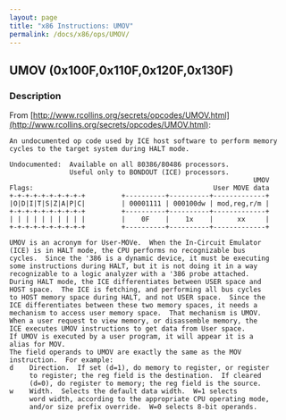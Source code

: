 ```yaml
---
layout: page
title: "x86 Instructions: UMOV"
permalink: /docs/x86/ops/UMOV/
---
```


UMOV (0x100F,0x110F,0x120F,0x130F)
---

### Description

From [http://www.rcollins.org/secrets/opcodes/UMOV.html](http://www.rcollins.org/secrets/opcodes/UMOV.html):

	An undocumented op code used by ICE host software to perform memory cycles to the target system during HALT mode.
	
	Undocumented:  Available on all 80386/80486 processors.
				   Useful only to BONDOUT (ICE) processors.
																 UMOV
	Flags:                                             User MOVE data
	+-+-+-+-+-+-+-+-+-+         +----------+----------+-------------+
	|O|D|I|T|S|Z|A|P|C|         | 00001111 | 000100dw | mod,reg,r/m |
	+-+-+-+-+-+-+-+-+-+         +----------+----------+-------------+
	| | | | | | | | | |         |    0F    |    1x    |      xx     |
	+-+-+-+-+-+-+-+-+-+         +----------+----------+-------------+
	
	UMOV is an acronym for User-MOVe.  When the In-Circuit Emulator
	(ICE) is in HALT mode, the CPU performs no recognizable bus
	cycles.  Since the '386 is a dynamic device, it must be executing
	some instructions during HALT, but it is not doing it in a way
	recognizable to a logic analyzer with a '386 probe attached.
	During HALT mode, the ICE differentiates between USER space and
	HOST space.  The ICE is fetching, and performing all bus cycles
	to HOST memory space during HALT, and not USER space.  Since the
	ICE differentiates between these two memory spaces, it needs a
	mechanism to access user memory space.  That mechanism is UMOV.
	When a user request to view memory, or disassemble memory, the
	ICE executes UMOV instructions to get data from User space.
	If UMOV is executed by a user program, it will appear it is a
	alias for MOV.
	The field operands to UMOV are exactly the same as the MOV
	instruction.  For example:
	d    Direction.  If set (d=1), do memory to register, or register
		 to register; the reg field is the destination.  If cleared
		 (d=0), do register to memory; the reg field is the source.
	w    Width.  Selects the default data width.  W=1 selects
		 word width, according to the appropriate CPU operating mode,
		 and/or size prefix override.  W=0 selects 8-bit operands.
